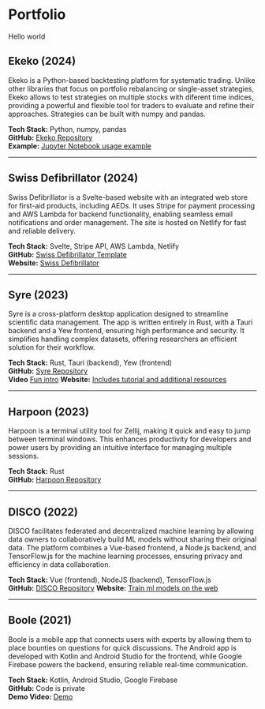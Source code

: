 # Portfolio

Hello world

## Ekeko (2024)
Ekeko is a Python-based backtesting platform for systematic trading. Unlike other libraries that focus on portfolio rebalancing or single-asset strategies, Ekeko allows to test strategies on multiple stocks with diferent time indices, providing a powerful and flexible tool for traders to evaluate and refine their approaches. Strategies can be built with numpy and pandas.

**Tech Stack:** Python, numpy, pandas  
**GitHub:** [Ekeko Repository](https://github.com/Nacho114/ekeko)  
**Example:** [Jupyter Notebook usage example](https://colab.research.google.com/drive/1Q-F5SbzaYOrSFRFERbP6oNPtf9EF-UkO?usp=sharing)  

---

## Swiss Defibrillator (2024)
Swiss Defibrillator is a Svelte-based website with an integrated web store for first-aid products, including AEDs. It uses Stripe for payment processing and AWS Lambda for backend functionality, enabling seamless email notifications and order management. The site is hosted on Netlify for fast and reliable delivery.

**Tech Stack:** Svelte, Stripe API, AWS Lambda, Netlify  
**GitHub:** [Swiss Defibrillator Template](https://github.com/Nacho114/swissdef-template)  
**Website:** [Swiss Defibrillator](https://www.swissdefibrillator.ch/)  

---

## Syre (2023)
Syre is a cross-platform desktop application designed to streamline scientific data management. The app is written entirely in Rust, with a Tauri backend and a Yew frontend, ensuring high performance and security. It simplifies handling complex datasets, offering researchers an efficient solution for their workflow.

**Tech Stack:** Rust, Tauri (backend), Yew (frontend)  
**GitHub:** [Syre Repository](https://github.com/syre-data)  
**Video** [Fun intro](https://www.youtube.com/watch?v=MLvTO20TRvk)
**Website:** [Includes tutorial and additional resources](https://www.syre.ai/)  

---

## Harpoon (2023)
Harpoon is a terminal utility tool for Zellij, making it quick and easy to jump between terminal windows. This enhances productivity for developers and power users by providing an intuitive interface for managing multiple sessions.

**Tech Stack:** Rust  
**GitHub:** [Harpoon Repository](https://github.com/Nacho114/harpoon)  

---

## DISCO (2022)
DISCO facilitates federated and decentralized machine learning by allowing data owners to collaboratively build ML models without sharing their original data. The platform combines a Vue-based frontend, a Node.js backend, and TensorFlow.js for the machine learning processes, ensuring privacy and efficiency in data collaboration.

**Tech Stack:** Vue (frontend), NodeJS (backend), TensorFlow.js  
**GitHub:** [DISCO Repository](https://github.com/epfml/disco)
**Website:** [Train ml models on the web](https://discolab.ai/#/)

---

## Boole (2021)
Boole is a mobile app that connects users with experts by allowing them to place bounties on questions for quick discussions. The Android app is developed with Kotlin and Android Studio for the frontend, while Google Firebase powers the backend, ensuring reliable real-time communication.

**Tech Stack:** Kotlin, Android Studio, Google Firebase  
**GitHub:** Code is private  
**Demo Video:** [Demo](https://drive.google.com/file/d/1D5x-6v_hOBJeVEM45jjS0h3dhjZrUC4P/view?usp=sharing)  
